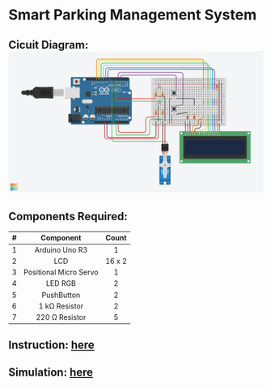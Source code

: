 # Smart Parking Management System

## Cicuit Diagram: ![alt text](./doc/CircuitDiagram.png)
## Components Required:
| # | Component | Count |
| :---: | :---: | :---: |
1|Arduino Uno R3| 1
2|LCD|16 x 2| 1
3|Positional Micro Servo| 1
4|LED RGB| 2
5| PushButton| 2
6|1 kΩ Resistor| 2
7|220 Ω Resistor|5

## Instruction: [here](./doc/SmartParkingManagementSystem.pdf)
## Simulation: [here](https://www.tinkercad.com/things/hKG2fBtgcEU-rgb-led-color-mixing/editel?lessonid=E9DG5YCJD0K8UJQ&projectid=ORLI9ZOL26F9GWK&collectionid=undefined&sharecode=kjs0vfL9MjaHWQMGvwHteiUk1ifM_I0O3E4VPLKI6t0)

